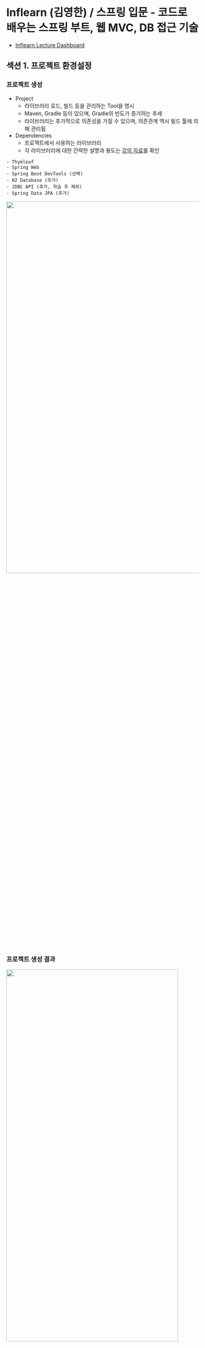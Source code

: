 # Inflearn (김영한) / 스프링 입문 - 코드로 배우는 스프링 부트, 웹 MVC, DB 접근 기술

- [Inflearn Lecture Dashboard](https://www.inflearn.com/course/%EC%8A%A4%ED%94%84%EB%A7%81-%EC%9E%85%EB%AC%B8-%EC%8A%A4%ED%94%84%EB%A7%81%EB%B6%80%ED%8A%B8/dashboard)

## 섹션 1. 프로젝트 환경설정
### 프로젝트 생성
- Project 
  - 라이브러리 로드, 빌드 등을 관리하는 Tool을 명시
  - Maven, Gradle 등이 있으며, Gradle의 빈도가 증가하는 추세
  - 라이브러리는 추가적으로 의존성을 가질 수 있으며, 의존관계 역시 빌드 툴에 의해 관리됨
- Dependencies 
  - 프로젝트에서 사용하는 라이브러리
  - 각 라이브러리에 대한 간략한 설명과 용도는 [강의 자료](etc/스프링%20입문%20-%20코드로%20배우는%20스프링%20부트,%20웹%20MVC,%20DB%20접근%20기술%20v2021-12-01_2.pdf)를 확인
```
- Thymleaf
- Spring Web
- Spring Boot DevTools (선택)
- H2 Database (추가)
- JDBC API (추가, 학습 후 제외)
- Spring Data JPA (추가)
```
<a href="https://start.spring.io/">
  <img src="../Image/start-spring-io.png" width="600" height="50%">
</a>

### 프로젝트 생성 결과
<img src="../Image/basic-structure.png" width="450" height="50%">

- src/main : 실제 소스 및 Resource
  - java : 실제 패키지 & 소스 파일
  - resource : java 소스 파일을 제외한 xml, html, property와 같은 설정 파일
- src/test : 테스트 코드 부분
- pom.xml, build.gradle : 프로젝트에 대한 라이브러리 정보

### 프로젝트 실행 & JAR 파일 생성
```sh
# 프로젝트 실행
./gradlew bootRun

# jar 생성
./gradlew build

# jar 실행
## 구형 배포 방식 : Tomcat에 war 파일을 업로드
## 최근 배포 방식 : 해당 서버에서 jar 파일을 실행
java -jar build/libs/introduction-0.0.1-SNAPSHOT.jar

# Build 결과물 clean
./gradlew clean
```

## 섹션 2. 스프링 웹 개발 기초
- 웹 서버를 개발하는 3가지의 방법
- Spring boot 웹 어플리케이션 실행 시, 내부적으로 Tomcat을 실행
- 외부의 모든 요청에 대해 컨트롤러에서 처리 여부를 확인
  - 컨트롤러 처리 불가능 -> [정적 컨텐츠](#정적-컨텐츠)
  - 컨트롤러 처리, 화면 응답 -> [MVC와 템플릿 엔진](#mvc와-템플릿-엔진)
  - 컨트롤러 처리, 데이터 응답 -> [API](#api)

### 정적 컨텐츠
- resources/static에서 해당 자원을 찾아 있는 그대로 전달
- 정적 내용 이외에 데이터 바인딩, 코딩 등은 불가능
- [resources/static/index.html](src/main/resources/static/index.html)이 스프링의 Default Welcome Page
- [resources/static/hello-static.html](src/main/resources/static/hello-static.html) 역시 추가적인 조작 없이 그대로 사용됨

### MVC와 템플릿 엔진
- 서버에서 정적 html이 아닌 동적으로 생성된 html을 전달하고자 함
- 스프링에서 Model, View, Controller 패턴 기능을 제공 
- **템플릿 처리 과정**
  1. 사용자로부터 요청을 받은 톰캣은 스프링에게 해당 요청을 전달
  2. 스프링은 해당 요청을 처리할 수 있는 컨트롤러와 메소드를 확인 (@Controller와 @RequestMapping, @GetMapping 등을 사용)
  3. 컨트롤러 안에서 입력 받은 내용(@RequestParam, Model 등)을 바탕으로 해당 요청을 처리. 이때 화면에서 사용될 정보는 Model 객체에, 템플릿으로 활용될 파일의 이름은 리턴 값(문자열)으로 명시
  4. 스프링이 반환된 ViewName(문자열)을 viewResolver에게 전달하면, viewResolver가 화면을 찾아 템플릿 엔진에 연결
  5. 템플릿 엔진(Thymleaf 등)이 html과 Model을 바탕으로 랜더링을 진행한 후 사용자에게 반환
```java
// package com.example.introduction.controller;
// import something;

@Controller
public class HelloController {
    @GetMapping("hello")
    public String hello(Model model) {
        model.addAttribute("data", "Hello World!");
        return "hello"; // resources/templates/hello.html
    }
    @GetMapping("hello-mvc")
    public String helloMvc(@RequestParam("name") String name, Model model) {
        model.addAttribute("name", name);
        return "hello-template"; // resources/templates/hello-template.html
    }
// ...
```

### API
- Json 데이터 구조 포맷으로 데이터를 전달
- Controller에 실행 메소드 상단에 @ResponseBody를 선언
  - viewResolver 대신 HttpMessageConverter가 동작(스프링 부트의 자동 설정)
  - HTTP의 body에 문자 내용을 직접 반환(html body tag가 아님!)
  - @ResponseBody와 @Controller의 합성이 @RestController
- byte 처리 등등 기타 여러 HttpMessageConverter가 기본으로 등록되어 있음
  - 클라이언트의 HTTP Accept 해더와 컨트롤러 반환 타입 정보를 조합하여 HttpMessageConverter가 선택됨
  - 메소드가 문자열을 반환하는 경우, Default 문자 처리 컨버터인 StringHttpMessageConverter가 작동히여 문자열로 반환
  - 객체를 반환하는 경우, Default 객체 처리 컨버터인 MappingJackson2HttpMessageConverter가 작동하여 Json으로 반환
  - 객체를 Json으로 변경해주는 여러 라이브러리가 존재(Jackson, Gson ... )
```java
// package com.example.introduction.controller;
// import something;

@Controller
public class HelloController {
    // ...
    @GetMapping("hello-string")
    @ResponseBody
    public String helloString(@RequestParam("name") String name) {
        return "hello " + name; // StringHttpMessageConverter 작동
    }
    @GetMapping("hello-api")
    @ResponseBody
    public Hello helloApi(@RequestParam("name") String name) {
        Hello hello = new Hello();
        hello.setName(name);
        return hello; // MappingJackson2HttpMessageConverter 작동, Hello 객체를 Json으로 전달
    }
    static class Hello { // 사용자에게 전달할 객체
        private String name;
        public String getName() { return name; }
        public void setName(String name) { this.name = name; }
    }
}
```

## 섹션 3. 회원 관리 예제 - 백엔드 개발
- 매우 간단한 요구사항을 통해 레이어드 아키텍쳐와 테스트 코드를 실습
  - 컨트롤러 : 웹 MVC의 컨트롤러 역할
  - 서비스 : 핵심 비즈니스 로직 구현
  - 리포지토리 : 데이터베이스에 접근, 도메인 객체를 DB에 저장하고 관리
  - 도메인 : 비즈니스 도메인 객체, 예) 회원, 주문 등 주로 데이터베이스에 저장, 관리
- 비즈니스 요구사항 정리
  - 회원 데이터 : id(시스템이 정하는 Long), name(사용자가 입력하는 String)
  - 회원 등록과 조회 기능
  - 데이터 베이스 선정이 이루어지지않음 -> Repository는 인터페이스(역할)로 구현

### 회원 도메인과 리포지토리 개발과 테스트 케이스 작성
- [Member](src/main/java/com/example/introduction/domain/Member.java)
```
특이사항 없음
```
- [MemberRepository](src/main/java/com/example/introduction/repository/MemberRepository.java)
```
# MemberRepository의 save(메소드)의 입력 변수 타입은 무엇이 적절할까?
강의에서는 Member(객체) 타입을 전달받았는데, 기본 타입을 전달받아 내부에서 객체를 생성한 후에 기능을 수행해도 되지 않을까?

안될건 없지만 여러 상황을 고려했을 때, 객체 타입을 입력받는 것이 바람직할 것 같다.

1. 현재는 저장하고자 하는 객체의 구성 요소가 단순함으로 기본 타입으로 입력받아 저장하는 것이 문제가 되지 않을 것이다.
하지만 구성 요소가 복잡해진다면 메소드 사용 시, 파라미터 입력 순서 고려해야하는 등의 번거로움이 존재한다.

Member save(String name, String email, String address); // Member 객체가 복잡해지기 시작한다면 ...

또한, Member(객체)의 구성 요소가 변경, 삭제, 추가될 때 인터페이스의 변경이 발생할 가능성이 있으며, 
인터페이스의 구현체 역시 연쇄적인 수정이 불가피하다. 이는 OOP의 SOLID 원칙 중 OCP 원칙을 위반한다.

2. save(메소드)의 역할은 Member(객체)를 저장하는 것이다. 
Member save (String name)는 문자열 name을 저장한다는 의미로 받아들여 질 수 있으며, 동료 개발자를 혼란에 빠트리기에 충분하다.
구현에 반드시 문자열 name을 입력 변수로 받아 저장하는 메소드가 필요하다면, 차라리 saveWithName 만드는 것이 그.나.마. 합리적일 것이다.

------------------------------------------------------------

# 그렇다면 MemberRepository의 save(메소드)의 반환 타입은 무엇이 적절할까? 이에 대한 결과를 Boolean으로 반환해도 되지 않을까? -> 생각해보기

Hint? 입력 변수 타입을 Member 객체로 받게되면 Call By Reference에 의해 원본의 수정이 발생할 가능성이 있다.
```
- [MemoryMemberRepository](src/main/java/com/example/introduction/repository/MemoryMemberRepository.java)
```
Java 8 Stream과 Lambda의 개념과 간략한 사용법을 확인하여 정리
```
- [MemoryMemberRepositoryTest](src/test/java/com/example/introduction/repository/MemoryMemberRepositoryTest.java)
```
JUnit의 개념과 간략한 사용법을 확인하여 정리
```

### 회원 서비스 개발과 테스트 케이스 작성
- [MemberService](src/main/java/com/example/introduction/service/MemberService.java)
```
Java 8 Optional의 개념과 간략한 사용법을 확인하여 정리
```
- [MemberServiceTest](src/test/java/com/example/introduction/service/MemberServiceTest.java)
```
# MemberService와 MemberServiceTest는 코드 작성 중, 객체 간의 의존성에 대한 문제가 발생하고 이를 해결하기 위한 과정이 존재한다.
따라서, 주석을 통해 코드 작성의 흐름과 문제점 그리고 해결 방법을 고민해 보아야한다.

------------------------------------------------------------

# BeforeEach를 통해 MemberService, MemoryMemberRepository 객체를 매번 생성할 필요가 있을까?

1. @BeforeAll을 사용하여 1회만 객체를 생성해도 되지 않을까?
가능하다. 단 BeforeAll의 메소드는 static으로 설정해 주어야하며, 이에 따라 MemberService, MemoryMemberRepository의 선언 역시 static으로 해주어야한다. 

static MemberService memberService;
static MemoryMemberRepository memoryMemberRepository;

@BeforeAll
static void beforeAll() {
    memoryMemberRepository = new MemoryMemberRepository();
    memberService = new MemberService(memoryMemberRepository);
}

Test 클래스의 라이프 사이클을 변경하면 static으로 설정하지 않고도 진행이 가능하다.
(Spring에 관한 주제를 다룸으로 별도로 JUnit을 학습할 때 정리하자)

2. 전역변수 선언과 동시에 객체를 생성해도 되지 않을까?
이 방법 역시 가능하다. 특별한 제약 사항이 없으며, 코드 역시 훨씬 간결해 보인다.

MemoryMemberRepository memoryMemberRepository = new MemoryMemberRepository();
MemberService memberService = new MemberService(memoryMemberRepository);

3. 그렇다면 3가지의 방법 중 어떠한 방법이 가장 합리적인 테스트 객체 생성 방법일까? -> 생각해보기
```

## 섹션 4. 스프링 빈과 의존관계
- 사용자의 요청을 처리하고 적절한 응답을 반환하는 컨트롤러를 작성하고 스프링 빈의 개념과 의존성 설정에 대해 학습하는 것이 목표
- 컨트롤러는 이전에 작성한 서비스 레이어를 이용하는데, 이를 **컨트롤러가 서비스 객체에 의존한다** 혹은 **의존성을 가지고 있다**고 표현함

### 컴포넌트 스캔과 자동 의존관계 설정
- 스프링을 사용한다는 것은 [MemberController](src/main/java/com/example/introduction/controller/MemberController.java)처럼 서비스에 필요한 클래스를 스프링 컨테이너에 등록하고 이를 받아서 사용하겠다는 의미
  - **클래스 안에서 사용할 의존성을 외부(스프링)에서 주입 받아 사용하는 것을 DI(Dependency Injection)라 함**
  - 스프링 컨테이너에 등록되는 객체는 단 하나의 인스턴스(싱글톤 객체)만 생성(Default, 설정 변경 가능하지만 거의 그대로 사용)하여 불필요한 중복을 제거
  - Why? 하나의 서비스 레이어는 여러 컨트롤러에서 사용될 수 있지만 다른 인스턴스일 필요는 없음
- 현재의 MemberService는 순수한 형태의 자바 클래스임으로 스프링 컨테이너가 MemberService의 존재를 알 수 없음, 따라서 실행 시 MemberService를 찾을 수 없다는 오류가 발생함
  - MemberService에 @Service를, MemoryMemberRepository에 @Repository를 각각 추가하면 스프링 컨테이너가 해당 객체를 스프링 빈으로 관리
```java
// package com.example.introduction.service;
// import something;

@Service
// 클래스에 @Service 을 사용하면 스프링이 시작하는 시점에 스프링 컨테이너를 통해 해당 객체(MemberService)를 생성, 관리 
public class MemberService {
  private final MemberRepository memberRepository;

  @Autowired
  // 생성자에 @Autowired 를 사용하면 객체 생성 시점에 해당 생성자를 실행하며, 실행에 필요한 스프링 빈(여기서는 MemberRepository)을 스프링 컨테이너에서 찾아서 연결(주입)해줌
  public MemberService(MemberRepository memberRepository) {
    this.memberRepository = memberRepository;
  }
}

// package com.example.introduction.repository;
// import something;

@Repository
// 클래스에 @Repository 을 사용하면 스프링이 시작하는 시점에 스프링 컨테이너를 통해 해당 객체(MemoryMemberRepository)를 생성, 관리
public class MemoryMemberRepository implements MemberRepository { }
```
- 스프링 빈을 등록하는 방법에는 2가지 방법이 존재하며 위와 같이 @Controller, @Service, @Repository 를 사용하는 것을 컴포넌트 스캔 방식이라함
  - @ComponentScan(@SpringBootApplication의 내부 요소) 이 포함된 클래스의 하위 패키지의 @Component를 포함한 클래스들이 스캔 대상
  - @Controller, @Service, @Repository 내부에는 @Component 가 포함됨
```
# 컴포넌트 스캔 방식의 장단점? -> 생각해보기
```

### 자바 코드로 직접 스프링 빈 등록하기
- 컴포넌트 스캔 방식을 사용(추가 설정이 없는 경우)하면 객체의 생성 및 의존성 연결을 **스프링이 자동으로 진행**함
- 이번에는 개발자가 직접 스프링 빈을 설정할 수 있는 방법을 학습
  - 같은 환경을 가정하기 위해 Controller 클래스 제외한 나머지 클래스들의 어노테이션을 제거
  - [MemberService](src/main/java/com/example/introduction/service/MemberService.java)
  - [MemoryMemberRepository](src/main/java/com/example/introduction/repository/MemoryMemberRepository.java)
- 개발자가 직접 스프링 빈을 설정하기 위해 XML이나 Java코드를 이용할 수 있음
  - XML로 설정하는 방식은 최근에는 잘 사용하지 않으므로 생략
  - Java 코드를 이용하여 스프링 빈을 설정하는 초기 SpringConfig.java 소스
```java
// package com.example.introduction;
// import something;

@Configuration
/*
 스프링이 시작하는 시점에 해당 객체의 @Bean 메소드를 이용하여 스프링 빈을 생성, 등록
 어떠한 구현체를 주입할지 개발자가 Java 코드로 설정할 수 있음
*/
public class SpringConfig {
    @Bean
    // 메소드를 실행하여 반환되는 객체를 스프링 빈에 등록
    public MemberService memberService() {
        // MemberService는 생성자는 MemberRepository 구현체를 필요로 함
        return new MemberService(memberRepository());
    }
    @Bean
    // 메소드를 실행하여 반환되는 객체를 스프링 빈에 등록
    public MemberRepository memberRepository() {
        // MemoryMemberRepository 를 주요 구현체로 사용하는 경우
        return new MemoryMemberRepository();
    }
}
```
- 컨트롤러의 경우, 스프링 빈으로 등록되는 것 이외에도 사용자 요청의 진입점을 나타내야함으로 @Controller 를 그대로 사용
  - 컴포넌트 스캔 방식으로 스프링 빈이 됨으로 중간에 @Bean 을 사용하여 설정할 수 없음
  - 예제에서 컨트롤러가 사용하는 의존성 객체는 @Configuration 에 등록된 내용을 기반으로 연결(주입)되어짐
- 컴포넌트 스캔과 Java 스프링 빈 설정은 각각 장단점이 존재
  - 실무에서는 주로 정형화된 컨트롤러, 서비스, 리포지토리 같은 코드는 컴포넌트 스캔을 사용
  - 컴포넌트 스캔은 코드가 간략하여 편해보이지만 변경 시 여러 코드의 수정이 필요
  - Java 스프링 빈 설정 파일을 운영하면 매우 쉽게 구현체를 변경할 수 있음
  - 정형화되지 않거나, 상황에 따라 구현 클래스를 변경해야 하면 Java 스프링 빈 설정 파일을 사용하는 것이 유리
  - 예제에서는 리포지토리 구현체를 변경할 예정이므로, 컴포넌트 스캔 방식 대신 Java 스프링 빈 설정 파일을 사용
- 컴포넌트 스캔 시, 의존성 주입 방식은 3가지 방식이 존재
```java
/*
 Field Injection
 변경할 수 있는 방법이 아예 없음, 현재는 거의 사용하지 않음
*/
@Autowired private MemberRepository memberRepository;

/*
 Setter Injection
 final로 설정할 수 없으며, set 메소드가 public으로 노출 되어야함
 MemberService가 설정된 이후 변경될 이유가 없을 텐데 변경이 가능함
*/
private MemberService memberService;

@Autowired
public void setMemberService(MemberService memberService) {
    this.memberService = memberService;
}

/*
 Constructor Injection
 의존 관계가 실행(runtime) 중에 동적으로 변하는 경우는 거의 없으므로 생성자 주입을 권장
*/
private final MemberService memberService;

@Autowired
public MemberController(MemberService memberService) {
    this.memberService = memberService;
}
```

## 섹션 5. 회원 관리 예제 - 웹 MVC 개발
- [MemberController](src/main/java/com/example/introduction/controller/MemberController.java)을 통해 회원 가입과 조회 기능을 작성하는 것이 목표

### 회원 웹 기능 - 홈 화면 추가
- [HomeController](src/main/java/com/example/introduction/controller/HomeController.java)와 [home.html](src/main/resources/templates/home.html) 작성
- 외부의 모든 요청에 대해 컨트롤러에서 처리 여부를 **먼저 확인**함으로 [정적 컨텐츠](#정적-컨텐츠)에서 작성한 [index.html](src/main/resources/static/index.html)은 무시됨

### 회원 웹 기능 - 등록
- 사용자가 데이터를 입력하는 화면([createMemberForm.html](src/main/resources/templates/members/createMemberForm.html))과 전달되는 데이터([MemberForm](src/main/java/com/example/introduction/controller/MemberForm.java))형태를 정의
- 스프링이 화면 form/input/name 속성의 값(name)과 MemberForm(name 변수)을 매칭하여 컨트롤러에게 전달
- [MemberController/create](src/main/java/com/example/introduction/controller/MemberController.java)에 등록 기능 작성
- Get은 데이터를 조회할때, Post는 데이터를 서버에 전달할때 사용됨

### 회원 웹 기능 - 조회
- [MemberController/memberList](src/main/java/com/example/introduction/controller/MemberController.java)에 조회 기능 작성
- 템플릿 엔진이 Model안의 데이터를 읽어서(getter) 화면([memberList.html](src/main/resources/templates/members/memberList.html))을 랜더링 

## 섹션 6. 스프링 DB 접근 기술
1. 메모리에 저장되는 데이터는 애플리케이션이 종료되면 삭제됨
2. 작고 쉽게 사용이 가능한 [H2 데이터베이스를 설치](#h2-데이터베이스-설치)하고 [순수 JDBC](#순수-jdbc)를 통해 데이터를 저장해보기
3. 순수 JDBC의 불편한 방식을 개선하고 SQL에 집중하기 위해 [스프링이 제공하는 JdbcTemplate](#스프링-jdbctemplate) 적용
4. 개발자가 직접 SQL을 작성하지 않고 객체를 DB에 저장, 관리할 수 있게끔 지원하는 [JPA](#jpa) 적용
5. 스프링에서 JPA를 쉽게 사용할 수 있게 추상화한 기술인 [스프링 데이터 JPA](#스프링-데이터-jpa) 적용

### H2 데이터베이스 설치
- [H2 Database 다운로드](https://h2database.com/h2-2019-10-14.zip) (클릭 시 해당 강의에서 사용하는 버전으로 다운로드)
- 압축 해제 후, Shell Script에 실행 권한 부여 및 실행
```sh
# 폴더 이동
cd h2/bin

# Mac을 사용하는 경우 실행 권한 부여
chmod 755 h2.sh

# H2 Database 실행
./h2.sh
``` 
- 웹 화면(http://localhost:8082/)에서 DataBase 파일 생성 및 접근
```
jdbc:h2:~/Documents/twil/SpringBootStudy/introduction/etc/test
-> .../etc 에 test.mv.db 가 생성됨

jdbc:h2:tcp://localhost/~/Documents/twil/SpringBootStudy/introduction/etc/test
-> 파일 시스템이 아닌 tcp 소켓으로 접근, JDBC가 사용해야할 정보
```
- 테이블 생성은 [ddl.sql](sql/ddl.sql) 참고

### 순수 JDBC
- [build.gradle](build.gradle)
  - JDBC, H2 데이터베이스 라이브러리 추가
```gradle
implementation 'org.springframework.boot:spring-boot-starter-jdbc' // Java에서 DB에 접근하기 위한 (필수) JDBC 드라이버
runtimeOnly 'com.h2database:h2' // DB와 연결할 때, 데이터베이스가 제공하는 클라이언트를 사용
```
- [application.properties](src/main/resources/application.properties)
  - DB 접속 시 필요한 정보(spring datasource)를 명시
  - 스프링이 시작하는 시점에 해당 정보를 바탕으로 DB에 연결할 수 있는 DataSource 라는 객체를 생성함
```properties
spring.datasource.url=jdbc:h2:tcp://localhost/~/Documents/twil/SpringBootStudy/introduction/etc/test
spring.datasource.driver-class-name=org.h2.Driver
spring.datasource.username=sa
```
- [JdbcMemberRepository](src/main/java/com/example/introduction/repository/JdbcMemberRepository.java)
  - JDBC를 이용하여 MemberRepository 구현
  - 개발자는 스프링이 생성해둔 DataSource 객체의 Connection, PreparedStatement을 통해 SQL을 입력, 실행
  - ResultSet을 통해 반환된 결과를 처리하고 Connection, PreparedStatement, ResultSet을 close
  - 위와 같이 JDBC API로 직접 코딩하는 것은 아주 먼 옛날 이야기, 고대 개발자들이 겪은 어려움을 체험
- MemberService가 사용하는 MemberRepository를 MemoryMemberRepository 에서 JdbcMemberRepository로 변경해야함
  - [자바 코드 스프링 빈 등록 방법에서 사용한 SpringConfig.java](#자바-코드로-직접-스프링-빈-등록하기)를 아래와 같이 수정
```java
// package com.example.introduction;
// import something;

@Configuration
/*
 스프링이 시작하는 시점에 해당 객체의 @Bean 메소드를 이용하여 스프링 빈을 생성, 등록
 어떠한 구현체를 주입할지 개발자가 Java 코드로 설정할 수 있음
*/
public class SpringConfig {
    /*
     @Configuration 에 의해 SpringConfig 클래스도 스프링 빈이 됨
     빈으로 생성되어질 때 SpringConfig 클래스의 생성자가 호출되는데 이때, 스프링이 미리 설정 파일을 읽고 생성해둔 DataSource 를 주입받아 생성됨
     즉, SpringConfig는 어떠한 값의 DataSource가 입력되었는지 알 필요가 없으며, 주입된 DataSource를 (JdbcMemberRepository 생성 시에) 사용하면됨
    */
    private final DataSource dataSource;
    
    // 생성자 주입
    public SpringConfig(DataSource dataSource) {
        this.dataSource = dataSource;
    }

    @Bean
    // 메소드를 실행하여 반환되는 객체를 스프링 빈에 등록
    public MemberService memberService() {
        // MemberService는 생성자는 MemberRepository 구현체를 필요로 함
        return new MemberService(memberRepository());
    }
    @Bean
    // 메소드를 실행하여 반환되는 객체를 스프링 빈에 등록
    public MemberRepository memberRepository() {
        /*
         MemoryMemberRepository 를 주요 구현체로 사용하는 경우 (이전)
         return new MemoryMemberRepository();

         JdbcMemberRepository 를 주요 구현체로 사용하는 경우
             SpringConfig 생성 시 주입된 DataSource를 주입하여 생성
        */
        return new JdbcMemberRepository(dataSource);
    }
}
```
- 잘 설계된 OOP에 스프링의 DI를 사용한다면 기존 코드(MemberService 등)를 전혀 손대지 않고, 설정 소스(SpringConfig)의 변경만으로 구현 클래스를 변경할 수 있음

### 스프링 통합 테스트
- 데이터베이스 연결, JDBC 구현 기능을 테스트하고 싶지만 앞서 진행한 방식으로는 테스트를 진행할 수 없음
  - Why? 지금까지의 테스트 코드는 스프링의 도움이 필요 없는 순수한 자바 코드, 스프링이 가지고 있는 DB 정보(DataSource)를 사용할 수 없음
  - But, 스프링이 제공하는 통합 테스트를 진행하면 스프링을 실행시켜 테스트를 진행할 수 있음
- [MemberServiceIntegrationTest](src/test/java/com/example/introduction/service/MemberServiceIntegrationTest.java)
  - 실무에서 통합 테스트보다는 단위 테스트를 더 많이 하는 것을 권장
```
JDBC와 단위 테스트, 통합 테스트의 개념을 확인하여 정리
```

### 스프링 JdbcTemplate
### JPA
### 스프링 데이터 JPA

## 섹션 7. AOP
### AOP가 필요한 상황
### AOP 적용

## 섹션 8. 다음으로

## Reference
- [Template Engine](https://imgzon.tistory.com/97)
- [Call By Reference](https://velog.io/@ahnick/Java-Call-by-Value-Call-by-Reference)
- [Optional](http://www.tcpschool.com/java/java_stream_optional)
- [ConcurrentHashMap](https://devlog-wjdrbs96.tistory.com/269)
- [Java stream](http://tcpschool.com/java/java_stream_creation)
- [Lambda](http://www.tcpschool.com/java/java_lambda_concept)
- [Spring Dependency Injection](https://baek.dev/post/21/)
- [Spring Bean](https://choiyeonho903.tistory.com/11)
- [@Component, @Bean difference](https://ecsimsw.tistory.com/entry/%EC%8A%A4%ED%94%84%EB%A7%81-%EC%BB%A8%ED%85%8C%EC%9D%B4%EB%84%88)
- [Spring Bean 생성 및 사용](https://lazymankook.tistory.com/67)
- [Annotation과 Bean](https://lazymankook.tistory.com/27)
- [H2 Database install path](https://recordsoflife.tistory.com/655)